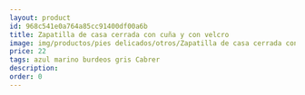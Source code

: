 ```yaml
---
layout: product
id: 968c541e0a764a85cc91400df00a6b
title: Zapatilla de casa cerrada con cuña y con velcro
image: img/productos/pies delicados/otros/Zapatilla de casa cerrada con cuña y con velcro=22=azul marino burdeos gris Cabrer.webp
price: 22
tags: azul marino burdeos gris Cabrer
description: 
order: 0
---
```

